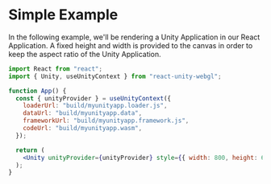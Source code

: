 # Simple Example

In the following example, we'll be rendering a Unity Application in our React Application. A fixed height and width is provided to the canvas in order to keep the aspect ratio of the Unity Application.

```jsx showLineNumbers title="App.jsx"
import React from "react";
import { Unity, useUnityContext } from "react-unity-webgl";

function App() {
  const { unityProvider } = useUnityContext({
    loaderUrl: "build/myunityapp.loader.js",
    dataUrl: "build/myunityapp.data",
    frameworkUrl: "build/myunityapp.framework.js",
    codeUrl: "build/myunityapp.wasm",
  });

  return (
    <Unity unityProvider={unityProvider} style={{ width: 800, height: 600 }} />
  );
}
```
